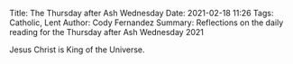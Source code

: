 Title: The Thursday after Ash Wednesday
Date: 2021-02-18 11:26
Tags: Catholic, Lent
Author: Cody Fernandez
Summary: Reflections on the daily reading for the Thursday after Ash Wednesday 2021

Jesus Christ is King of the Universe.
